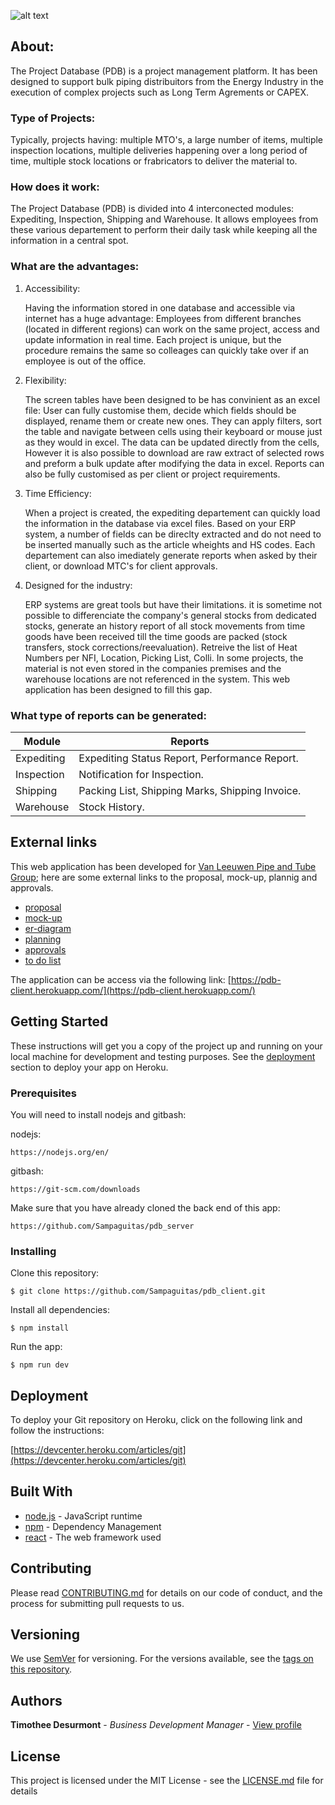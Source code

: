 ![alt text](https://vanleeuwenpublic.s3.eu-west-3.amazonaws.com/proposal/pdb.svg "Project Database (PDB)")

## About:

The Project Database (PDB) is a project management platform. It has been designed to support bulk piping distribuitors from the Energy Industry in the execution of complex projects such as Long Term Agrements or CAPEX.

### Type of Projects:

Typically, projects having: multiple MTO's, a large number of items, multiple inspection locations, multiple deliveries happening over a long period of time, multiple stock locations or frabricators to deliver the material to. 

### How does it work:

The Project Database (PDB) is divided into 4 interconected modules: Expediting, Inspection, Shipping and Warehouse. It allows employees from these various departement to perform their daily task while keeping all the information in a central spot.

### What are the advantages:

1. Accessibility:

   Having the information stored in one database and accessible via internet has a huge advantage: Employees from different branches (located in different regions) can work on the same project, access and update information in real time. Each project is unique, but the procedure remains the same so colleages can quickly take over if an employee is out of the office. 

2. Flexibility:

   The screen tables have been designed to be has convinient as an excel file: User can fully customise them, decide which fields should be displayed, rename them or create new ones. They can apply filters, sort the table and navigate between cells using their keyboard or mouse just as they would in excel. The data can be updated directly from the cells, However it is also possible to download are raw extract of selected rows and preform a bulk update after modifying the data in excel. Reports can also be fully customised as per client or project requirements. 

3. Time Efficiency:

   When a project is created, the expediting departement can quickly load the information in the database via excel files. Based on your ERP system, a number of fields can be direclty extracted and do not need to be inserted manually such as the article wheights and HS codes. Each departement can also imediately generate reports when asked by their client, or download MTC's for client approvals.

4. Designed for the industry:

   ERP systems are great tools but have their limitations. it is sometime not possible to differenciate the company's general stocks from dedicated stocks, generate an history report of all stock movements from time goods have been received till the time goods are packed (stock transfers, stock corrections/reevaluation). Retreive the list of Heat Numbers per NFI, Location, Picking List, Colli. In some projects, the material is not even stored in the companies premises and the warehouse locations are not referenced in the system. This web application has been designed to fill this gap. 

### What type of reports can be generated:

Module | Reports
--- | ---
Expediting | Expediting Status Report, Performance Report.
Inspection | Notification for Inspection.
Shipping | Packing List, Shipping Marks, Shipping Invoice.
Warehouse | Stock History.


## External links

This web application has been developed for [Van Leeuwen Pipe and Tube Group](https://www.vanleeuwen.com/en/); here are some external links to the proposal, mock-up, plannig and approvals.

* [proposal](https://vanleeuwenpublic.s3.eu-west-3.amazonaws.com/proposal/Proposal.pdf)
* [mock-up](https://vanleeuwenpublic.s3.eu-west-3.amazonaws.com/proposal/Mock-up.pdf)
* [er-diagram](https://vanleeuwenpublic.s3.eu-west-3.amazonaws.com/proposal/entity+relationship+diagram.svg)
* [planning](https://vanleeuwenpublic.s3.eu-west-3.amazonaws.com/proposal/Planning+Rev14.xlsx)
* [approvals](APPROVAL.md)
* [to do list](TODO.md)

The application can be access via the following link: [https://pdb-client.herokuapp.com/](https://pdb-client.herokuapp.com/)

## Getting Started

These instructions will get you a copy of the project up and running on your local machine for development and testing purposes. See the [deployment](https://github.com/Sampaguitas/pdb_client/blob/master/README.md#deployment) section to deploy your app on Heroku.

### Prerequisites

You will need to install nodejs and gitbash:

nodejs:

```
https://nodejs.org/en/
```

gitbash:

```
https://git-scm.com/downloads
```

Make sure that you have already cloned the back end of this app:

```
https://github.com/Sampaguitas/pdb_server
```

### Installing

Clone this repository:

```
$ git clone https://github.com/Sampaguitas/pdb_client.git
```

Install all dependencies:

```
$ npm install
```

Run the app:

```
$ npm run dev
```

## Deployment

To deploy your Git repository on Heroku, click on the following link and follow the instructions: 

[https://devcenter.heroku.com/articles/git](https://devcenter.heroku.com/articles/git)

## Built With

* [node.js](https://nodejs.org/en/) - JavaScript runtime
* [npm](https://www.npmjs.com) - Dependency Management
* [react](reactjs.org) - The web framework used

## Contributing

Please read [CONTRIBUTING.md](CONTRIBUTING.md) for details on our code of conduct, and the process for submitting pull requests to us.

## Versioning

We use [SemVer](http://semver.org/) for versioning. For the versions available, see the [tags on this repository](https://github.com/Sampaguitas/pdb_client/tags). 

## Authors

**Timothee Desurmont** - *Business Development Manager* - [View profile](https://www.linkedin.com/in/timothee-desurmont-82243245/)

## License

This project is licensed under the MIT License - see the [LICENSE.md](LICENSE.md) file for details
